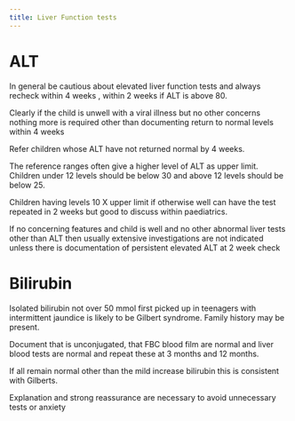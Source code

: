 ```yaml
---
title: Liver Function tests
---
```


# ALT

In general be cautious about elevated liver function tests and always recheck within 4 weeks , within 2 weeks if ALT is above 80.

Clearly if the child is unwell with a viral illness but no other concerns nothing more is required other than documenting return to normal levels within 4 weeks

Refer children whose ALT have not returned  normal by 4 weeks.

The reference ranges often give a higher level of ALT as upper limit. Children under 12 levels should be below 30 and above 12 levels should be below 25.

Children having levels 10 X upper limit if otherwise well can have the test repeated in 2 weeks but good to discuss within paediatrics.

If no concerning features and child is well and no other abnormal liver tests other than ALT then usually extensive investigations are not indicated unless there is documentation of persistent elevated ALT at 2 week check

# Bilirubin

Isolated bilirubin not over 50 mmol first picked up in teenagers with intermittent jaundice is likely to be Gilbert syndrome. Family history may be present.

Document that is unconjugated, that FBC blood film are normal and liver blood tests are normal and repeat these at 3 months and 12 months.

If all remain normal other than the mild increase bilirubin this is consistent with Gilberts.

Explanation and strong reassurance are necessary to avoid unnecessary tests or anxiety
